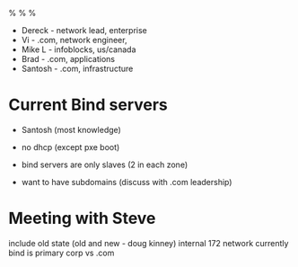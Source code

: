 %
%
%

* Dereck - network lead, enterprise
* Vi - .com, network engineer,
* Mike L - infoblocks, us/canada
* Brad - .com, applications
* Santosh - .com, infrastructure

# Current Bind servers
* Santosh (most knowledge)

* no dhcp (except pxe boot)
* bind servers are only slaves (2 in each zone)
* want to have subdomains (discuss with .com leadership)



# Meeting with Steve

include old state (old and new - doug kinney)
internal 172 network
currently bind is primary
corp vs .com

